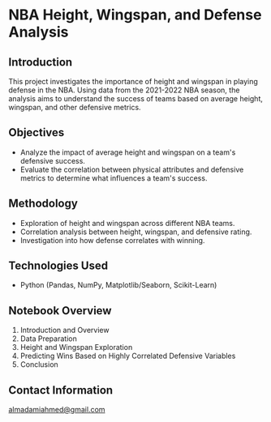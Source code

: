 # NBA Height, Wingspan, and Defense Analysis

## Introduction
This project investigates the importance of height and wingspan in playing defense in the NBA. Using data from the 2021-2022 NBA season, the analysis aims to understand the success of teams based on average height, wingspan, and other defensive metrics.

## Objectives
- Analyze the impact of average height and wingspan on a team's defensive success.
- Evaluate the correlation between physical attributes and defensive metrics to determine what influences a team's success.

## Methodology
- Exploration of height and wingspan across different NBA teams.
- Correlation analysis between height, wingspan, and defensive rating.
- Investigation into how defense correlates with winning.

## Technologies Used
- Python (Pandas, NumPy, Matplotlib/Seaborn, Scikit-Learn)

## Notebook Overview
1. Introduction and Overview
2. Data Preparation
3. Height and Wingspan Exploration
4. Predicting Wins Based on Highly Correlated Defensive Variables
5. Conclusion

## Contact Information
almadamiahmed@gmail.com
